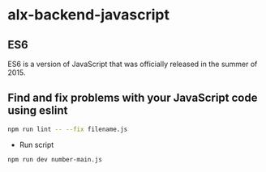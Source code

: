 # alx-backend-javascript
## ES6
ES6 is a version of JavaScript that was officially released in the summer of 2015.
## Find and fix problems with your JavaScript code using eslint
```bash
npm run lint -- --fix filename.js
```
- Run script
```bash
npm run dev number-main.js
```